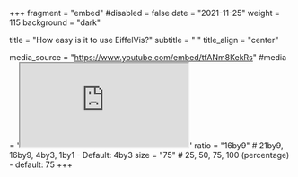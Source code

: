 +++
fragment = "embed"
#disabled = false
date = "2021-11-25"
weight = 115
background = "dark"

title = "How easy is it to use EiffelVis?"
subtitle = " "
title_align = "center" 

media_source = "https://www.youtube.com/embed/tfANm8KekRs"
#media = '<iframe class="embed-responsive-item" src="https://www.youtube.com/watch?v=tfANm8KekRs" allowfullscreen></iframe>'
ratio = "16by9" # 21by9, 16by9, 4by3, 1by1 - Default: 4by3
size = "75" # 25, 50, 75, 100 (percentage) - default: 75
+++
